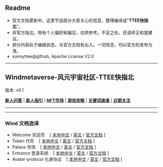 ## Readme

- 官方文档更新中，这里节选部分大家关心的信息，整理编译成"**TTEE快指北**"。
- 非官方指北。带有个人偏好和偏见，仅供参考。不足之处，还请斧正和提建议。
- 部分内容处于编辑状态，与官方文档有出入。一切信息，均以官方的发布为准。
- sunnyttee@github, Apache License V2.0

---
## Windmetaverse-风元宇宙社区-TTEE快指北

版本: v0.1

[**新人问答**](新人问答.md) | [**新人指引**](新人指引.md) | [**NFT市场**](NFT市场.md) | [**游戏攻略**](游戏攻略.md) | [**关键词速递**](关键词速递.md) | [**近期关注**](近期关注.md)

---
---
### Wind 文档选译

- Welcome 欢迎页 &nbsp;&nbsp; [ [本地中文](doc_cn/Welcome_cn.md) / [英文](doc_en/Welcome.md) / [官方文档](https://wind-document.vercel.app/) ]
- Token 代币 &nbsp;&nbsp; [ [本地中文](doc_cn/Token_cn.md) / [英文](doc_en/Token.md) / [官方文档](https://wind-document.vercel.app/Token) ]
- Palace 市场 &nbsp;&nbsp; [ [本地中文](doc_cn/Palace_cn.md) / [英文](doc_en/Palace.md) / [官方文档](https://wind-document.vercel.app/Palace-Marketplace) ]
- Entrance 登录系统 &nbsp;&nbsp; [ [本地中文](doc_cn/Entrance_cn.md) / [英文](doc_en/Entrance.md) / [官方文档](https://wind-document.vercel.app/Entrance) ]
- Avatar-protocol 化身协议 &nbsp;&nbsp; [ [本地中文](doc_cn/Avatar-protocol_cn.md) / [英文](doc_en/Avatar-protocol.md) / [官方文档](https://wind-document.vercel.app/Avatar-protocol) ]
